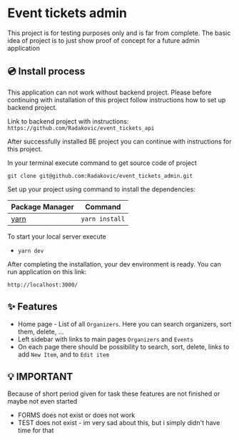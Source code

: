 # Event tickets admin

This project is for testing purposes only and is far from complete. The basic idea of project is to just show proof of concept for a future admin application

## 💿 Install process
This application can not work without backend project. Please before continuing with installation of this project follow instructions how to set up backend project. 

Link to backend project with instructions: `https://github.com/Radakovic/event_tickets_api`


After successfully installed BE project you can continue with instructions for this project.

In your terminal execute command to get source code of project

`git clone git@github.com:Radakovic/event_tickets_admin.git`


Set up your project using command to install the dependencies:

| Package Manager                                                | Command        |
|---------------------------------------------------------------|----------------|
| [yarn](https://yarnpkg.com/getting-started)                   | `yarn install` |

To start your local server execute

- `yarn dev`

After completing the installation, your dev environment is ready. You can run application on this link:

`http://localhost:3000/`

## ✨ Features

- Home page - List of all `Organizers`. Here you can search organizers, sort them, delete, ...
- Left sidebar with links to main pages `Organizers` and `Events`
- On each page there should be possibility to search, sort, delete, links to  add `New Item`, and to `Edit item`

## 💡 IMPORTANT

Because of short period given for task these features are not finished or maybe not even started

- FORMS does not exist or does not work
- TEST does not exist - im very sad about this, but i simply didn't have time for that

